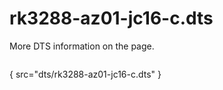 # rk3288-az01-jc16-c.dts

More DTS information on the [](Linux-DTSs.md) page.

```
```
{ src="dts/rk3288-az01-jc16-c.dts" }
